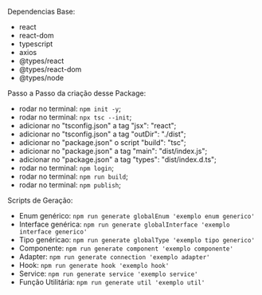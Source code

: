 Dependencias Base:

- react 
- react-dom
- typescript
- axios
- @types/react
- @types/react-dom
- @types/node

Passo a Passo da criação desse Package:

- rodar no terminal: ```npm init -y```;
- rodar no terminal: ```npx tsc --init```;
- adicionar no "tsconfig.json" a tag "jsx": "react";
- adicionar no "tsconfig.json" a tag "outDir": "./dist";
- adicionar no "package.json" o script "build": "tsc";
- adicionar no "package.json" a tag "main": "dist/index.js";
- adicionar no "package.json" a tag "types": "dist/index.d.ts";
- rodar no terminal: ```npm login```;
- rodar no terminal: ```npm run build```;
- rodar no terminal: ```npm publish```;

Scripts de Geração:

- Enum genérico:        ```npm run generate globalEnum 'exemplo enum generico'```
- Interface genérica:   ```npm run generate globalInterface 'exemplo interface generico'```
- Tipo genéricao:       ```npm run generate globalType 'exemplo tipo generico'```
- Componente:           ```npm run generate component 'exemplo componente'```
- Adapter:              ```npm run generate connection 'exemplo adapter'```
- Hook:                 ```npm run generate hook 'exemplo hook'```
- Service:              ```npm run generate service 'exemplo service'```
- Função Utilitária:    ```npm run generate util 'exemplo util'```